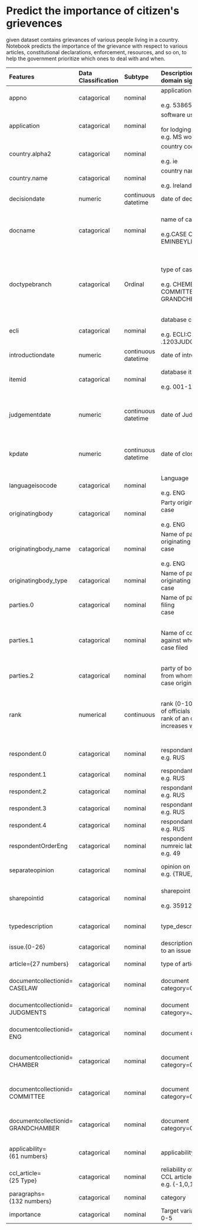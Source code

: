 # Predict the importance of citizen's grievences
given dataset contains grievances of various people living in a country. Notebook predicts the importance of the grievance with respect to various articles, constitutional declarations, enforcement, resources, and so on, to help the government prioritize which ones to deal with and when.

| Features                  | Data<br>Classification| Subtype    | Description Or<br>domain significance  | Data quality issue |Solution Strategy |
|:------------------------- |:------------------ |:---------- |:-----------|:-------------- |:-------------- | 
| appno                                 | catagorical        | nominal    | application number<br><br>e.g. 53865/11|**NO_SIG**<br>13467 unique values<br>No nulls|**Drop**<br>|
| application                           | catagorical        | nominal    | software used<br><br>for lodging complaint<br>e.g. MS word|**NO_SIG**<br>1 unique value<br>no null|**Drop**<br>|
| country.alpha2                        | catagorical        | nominal    | country code<br><br>e.g. ie|**SIG**<br>46 unique countries<br>no nulls|**Keep**<br>|
| country.name                          | catagorical        | nominal    | country name<br><br>e.g. Ireland|**HCR**<br>Corr->1 with<br>'country.alpha2'|**Drop**<br>|
| decisiondate                          | numeric            | continuous<br>datetime   | date of decision|**NO_SIG**<br>92% null values|**Drop**<br>|
| docname                               | catagorical        | nominal    | name of case<br><br>e.g.CASE OF <br>EMINBEYLI v. RUSSIA|**NO_SIG**<br>name of complainant <br>and country available <br>in features 'country.name' <br>and 'parties.0'|**Drop**<br>|
| doctypebranch                         | catagorical        | Ordinal    | type of case<br><br>e.g. CHEMBER, COMMITTEE,<br>GRANDCHEMBER|**SIG**<br>represented in 1-hot<br>encoded form<br>in feature<br>'documentcollectionid=<br>{CHEMBER, COMMITTEE,<br>GRANDCHEMBER}'|**Drop**<br>|
| ecli                                  | catagorical        | nominal    | database case ID<br><br>e.g. ECLI:CE:ECHR:2015:<br>.1203JUD005386511|**NO_SIG**<br>primary key<br>no contribution<br>in prediction|**Drop**<br>|
| introductiondate                      | numeric            | continuous<br>datetime   | date of introduction|**NO_SIG**<br>92% null values|**Drop**<br>|
| itemid                                | catagorical        | nominal    | database item ID<br><br>e.g. 001-108659|**NO_SIG**<br>primary key<br>no contribution<br>in prediction|**Drop**<br>|
| judgementdate                         | numeric            | continuous<br>datetime   | date of Judgement|**SIG**<br>No null values<br>2088 unique<br>entries in<br>13638 samples|**Keep**<br>|
| kpdate                                | numeric            | continuous<br>datetime   | date of closure|**SIG**<br>No null values<br>2088 unique<br>entries in<br>13638 samples|**Keep**<br>|
| languageisocode                       | catagorical        | nominal    | Language<br><br>e.g. ENG|**NO_SIG**<br>1 unique value<br>no null|**Drop**<br>|
| originatingbody                       | catagorical        | nominal    | Party originating<br>case<br><br>e.g. ENG|**SIG**<br>13 unique value<br>no null|**Keep**<br>|
| originatingbody_name                  | catagorical        | nominal    | Name of party<br>originating<br>case<br><br>e.g. ENG|**HCR**<br>Corr->1 with<br>'originatingbody'|**Drop**<br>|
| originatingbody_type                  | catagorical        | nominal    | Name of party<br>originating<br>case|**NO_SIG**<br>1 unique value<br>no null|**Drop**<br>|
| parties.0                             | catagorical        | nominal    | Name of party<br>filing<br>case|**NO_SIG**<br>12535 unique values<br>no null|**Drop**<br>|
| parties.1                             | catagorical        | nominal    | Name of country/s<br>against whome<br>case filed|**NO_SIG**<br>107 unique values<br>no null<br>majority of values<br>correlate with<br>'country.alpha2'|**Drop**<br>|
| parties.2                             | catagorical        | nominal    | party of body <br>from whom the<br> case originated|**NO_SIG**<br>1 unique value<br>no null|**Drop**<br>|
| rank                                  | numerical        | continuous   | rank (0-10000)<br>of officials<br>rank of an official<br>increases with value|**SIG**<br>6484 unique values<br>no null|**Keep**<br><br>high cardinality feature<br>binning is necessary|
| respondent.0                          | catagorical        | nominal    | respondant to grievence<br>e.g. RUS|**HCR**<br>Corr->1 with<br>'country.alpha2'|**Drop**<br>|
| respondent.1                          | catagorical        | nominal    |respondant to grievence<br>e.g. RUS|**NO_SIG**<br>99% null values|**Drop**<br>|
| respondent.2                          | catagorical        | nominal    | respondant to grievence<br>e.g. RUS|**NO_SIG**<br>99% null values|**Drop**<br>|
| respondent.3                          | catagorical        | nominal    | respondant to grievence<br>e.g. RUS|**NO_SIG**<br>99% null values|**Drop**<br>|
| respondent.4                          | catagorical        | nominal    | respondant to grievence<br>e.g. RUS|**NO_SIG**<br>99% null values|**Drop**<br>|
| respondentOrderEng                    | catagorical        | nominal    | respondent information<br>numreic label<br>e.g. 49|**HCR**<br>Corr->1 with<br>'country.alpha2'|**Drop**<br>|
| separateopinion                       | catagorical        | nominal    | opinion on a case<br> e.g. {TRUE, FALSE}|**SIG**<br>No null values<br>Boolean feature|**Keep**<br>|
| sharepointid                          | catagorical        | nominal    | sharepoint ID<br><br>e.g. 359124|**NO_SIG**<br>primary key<br>no contribution<br>in prediction|**Drop**<br>|
| typedescription                       | catagorical        | nominal    | type_description {12- 19}|**SIG**<br>No null values<br>5 distinct values|**Keep**<br>|
| issue.{0-26}                          | catagorical        | nominal    | description with respect<br>to an issue|**SIG**<br>1 hot encoded|**Keep**<br>|
| article={27 numbers}                  | catagorical        | nominal    | type of article|**SIG**<br>1 hot encoded|**Keep**<br>|
| documentcollectionid=<br>CASELAW      | catagorical        | nominal    | document category=CASELAW   |**NO_SIG**<br>1 unique value<br>no null|**Drop**<br>|
| documentcollectionid=<br>JUDGMENTS    | catagorical        | nominal    | document category=JUDGEMENTS|**NO_SIG**<br>1 unique value<br>no null|**Drop**<br>|
| documentcollectionid=<br>ENG          | catagorical        | nominal    | document category=ENG|**NO_SIG**<br>1 unique value<br>no null|**Drop**<br>|
| documentcollectionid=<br>CHAMBER      | catagorical        | nominal    | document category=CHEMBERS|**SIG**<br>1 hot encoded<br>from feature<br>'doctypebranch'|**Keep**<br>|
| documentcollectionid=<br>COMMITTEE    | catagorical        | nominal    | document category=COMMITTEE|**SIG**<br>1 hot encoded<br>from feature<br>'doctypebranch'|**Keep**<br>|
| documentcollectionid=<br>GRANDCHAMBER | catagorical        | nominal    | document category=GRANDCHEMBER|**SIG**<br>1 hot encoded<br>from feature<br>'doctypebranch'|**Keep**<br>|
| applicability=<br>{61 numbers}        | catagorical        | nominal    |  applicability of case|**SIG**<br>3 unique value<br>no null|**Keep**<br>|
| ccl_article=<br>{25 Type}             | catagorical        | nominal    | reliability of<br>CCL article type<br>e.g. {-1,0,1}|**SIG**<br>1 hot encoded|**Keep**<br>|
| paragraphs=<br>{132 numbers}          | catagorical        | nominal    | category   |**SIG**<br>1 hot encoded|**Keep**<br>|
| importance                            | catagorical        | nominal    | Target variable<br>0-5|**SIG**<br>target variable|**Keep**<br>|

